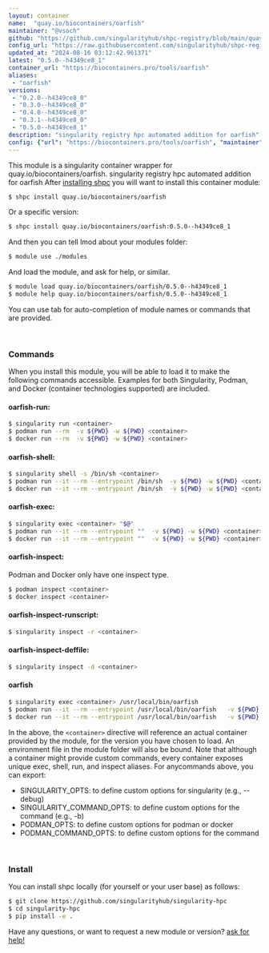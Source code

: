 ```yaml
---
layout: container
name:  "quay.io/biocontainers/oarfish"
maintainer: "@vsoch"
github: "https://github.com/singularityhub/shpc-registry/blob/main/quay.io/biocontainers/oarfish/container.yaml"
config_url: "https://raw.githubusercontent.com/singularityhub/shpc-registry/main/quay.io/biocontainers/oarfish/container.yaml"
updated_at: "2024-08-16 03:12:42.961371"
latest: "0.5.0--h4349ce8_1"
container_url: "https://biocontainers.pro/tools/oarfish"
aliases:
 - "oarfish"
versions:
 - "0.2.0--h4349ce8_0"
 - "0.3.0--h4349ce8_0"
 - "0.4.0--h4349ce8_0"
 - "0.3.1--h4349ce8_0"
 - "0.5.0--h4349ce8_1"
description: "singularity registry hpc automated addition for oarfish"
config: {"url": "https://biocontainers.pro/tools/oarfish", "maintainer": "@vsoch", "description": "singularity registry hpc automated addition for oarfish", "latest": {"0.5.0--h4349ce8_1": "sha256:5a111e7936142a81372611b0967c3edaac69903e124b664f153cc0c8e41d2705"}, "tags": {"0.2.0--h4349ce8_0": "sha256:946f787788361fd60c6321a867d46742a656d1d5b2631789a511e171a7ada166", "0.3.0--h4349ce8_0": "sha256:c208006ead82df89ab7e6f6c736ebf5cf51bcb45192c5abf8753e7519c1e0401", "0.4.0--h4349ce8_0": "sha256:6a6e229e78b74856baf6e8f41530c01a135fb07e644a624c8e16335de4e8c061", "0.3.1--h4349ce8_0": "sha256:ffe25e630dcd9c1a5abeff38a3aec8ead311454ecbec9d09623a07b4617ef780", "0.5.0--h4349ce8_1": "sha256:5a111e7936142a81372611b0967c3edaac69903e124b664f153cc0c8e41d2705"}, "docker": "quay.io/biocontainers/oarfish", "aliases": {"oarfish": "/usr/local/bin/oarfish"}}
---
```


This module is a singularity container wrapper for quay.io/biocontainers/oarfish.
singularity registry hpc automated addition for oarfish
After [installing shpc](#install) you will want to install this container module:


```bash
$ shpc install quay.io/biocontainers/oarfish
```

Or a specific version:

```bash
$ shpc install quay.io/biocontainers/oarfish:0.5.0--h4349ce8_1
```

And then you can tell lmod about your modules folder:

```bash
$ module use ./modules
```

And load the module, and ask for help, or similar.

```bash
$ module load quay.io/biocontainers/oarfish/0.5.0--h4349ce8_1
$ module help quay.io/biocontainers/oarfish/0.5.0--h4349ce8_1
```

You can use tab for auto-completion of module names or commands that are provided.

<br>

### Commands

When you install this module, you will be able to load it to make the following commands accessible.
Examples for both Singularity, Podman, and Docker (container technologies supported) are included.

#### oarfish-run:

```bash
$ singularity run <container>
$ podman run --rm  -v ${PWD} -w ${PWD} <container>
$ docker run --rm  -v ${PWD} -w ${PWD} <container>
```

#### oarfish-shell:

```bash
$ singularity shell -s /bin/sh <container>
$ podman run --it --rm --entrypoint /bin/sh  -v ${PWD} -w ${PWD} <container>
$ docker run --it --rm --entrypoint /bin/sh  -v ${PWD} -w ${PWD} <container>
```

#### oarfish-exec:

```bash
$ singularity exec <container> "$@"
$ podman run --it --rm --entrypoint ""  -v ${PWD} -w ${PWD} <container> "$@"
$ docker run --it --rm --entrypoint ""  -v ${PWD} -w ${PWD} <container> "$@"
```

#### oarfish-inspect:

Podman and Docker only have one inspect type.

```bash
$ podman inspect <container>
$ docker inspect <container>
```

#### oarfish-inspect-runscript:

```bash
$ singularity inspect -r <container>
```

#### oarfish-inspect-deffile:

```bash
$ singularity inspect -d <container>
```


#### oarfish

```bash
$ singularity exec <container> /usr/local/bin/oarfish
$ podman run --it --rm --entrypoint /usr/local/bin/oarfish   -v ${PWD} -w ${PWD} <container> -c " $@"
$ docker run --it --rm --entrypoint /usr/local/bin/oarfish   -v ${PWD} -w ${PWD} <container> -c " $@"
```



In the above, the `<container>` directive will reference an actual container provided
by the module, for the version you have chosen to load. An environment file in the
module folder will also be bound. Note that although a container
might provide custom commands, every container exposes unique exec, shell, run, and
inspect aliases. For anycommands above, you can export:

 - SINGULARITY_OPTS: to define custom options for singularity (e.g., --debug)
 - SINGULARITY_COMMAND_OPTS: to define custom options for the command (e.g., -b)
 - PODMAN_OPTS: to define custom options for podman or docker
 - PODMAN_COMMAND_OPTS: to define custom options for the command

<br>

### Install

You can install shpc locally (for yourself or your user base) as follows:

```bash
$ git clone https://github.com/singularityhub/singularity-hpc
$ cd singularity-hpc
$ pip install -e .
```

Have any questions, or want to request a new module or version? [ask for help!](https://github.com/singularityhub/singularity-hpc/issues)